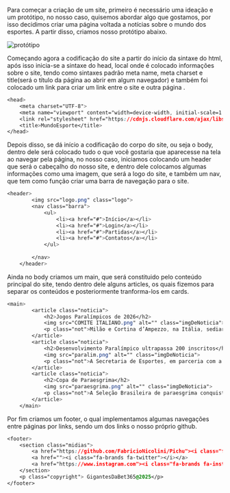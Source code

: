 Para começar a criação de um site, primeiro é necessário uma ideação e um protótipo, no nosso caso, quisemos abordar algo que gostamos, por isso decidimos criar uma página voltada a notícias sobre o mundo dos esportes. A partir disso, criamos nosso protótipo abaixo.


![protótipo](https://github.com/user-attachments/assets/dedba8e3-e452-4e25-bffe-bcf12b8644e4)



Começando agora a codificação do site a partir do início da sintaxe do html, após isso inicia-se a sintaxe do head, local onde é colocado informações sobre o site, tendo como sintaxes padrão meta name, meta charset e title(será o título da página ao abrir em algum navegador) e também foi colocado um link para criar um link entre o site e outra página .

```css
<head>
    <meta charset="UTF-8">
    <meta name="viewport" content="width=device-width, initial-scale=1.0">
    <link rel="stylesheet" href="https://cdnjs.cloudflare.com/ajax/libs/font-awesome/6.6.0/css/all.min.css" integrity="sha512-Kc323vGBEqzTmouAECnVceyQqyqdsSiqLQISBL29aUW4U/M7pSPA/gEUZQqv1cwx4OnYxTxve5UMg5GT6L4JJg==" crossorigin="anonymous" referrerpolicy="no-referrer" />
    <title>MundoEsporte</title>
</head>
```

Depois disso, se dá início a codificação do corpo do site, ou seja o body, dentro dele será colocado tudo o que você gostaria que aparecesse na tela ao navegar pela página, no nosso caso, iniciamos colocando um header que será o cabeçalho do nosso site, e dentro dele colocamos algumas informações como uma imagem, que será a logo do site, e também um nav, que tem como função criar uma barra de navegação para o site.

```css
<header>
        <img src="logo.png" class="logo">
        <nav class="barra">
            <ul>
                <li><a href="#">Início</a></li>
                <li><a href="#">Login</a></li>
                <li><a href="#">Partidas</a></li>
                <li><a href="#">Contatos</a></li>
            </ul>
            
        </nav>
    </header>
```

Ainda no body criamos um main, que será constituido pelo conteúdo principal do site, tendo dentro dele alguns articles, os quais fizemos para separar os conteúdos e posteriormente tranforma-los em cards.

```css
<main>
        <article class="noticia">
            <h2>Jogos Paralímpicos de 2026</h2>
            <img src="COMITE ITALIANO.png" alt="" class="imgDeNoticia">
            <p class="not">Milão e Cortina d’Ampezzo, na Itália, sediarão os Jogos Olímpicos e Paralímpicos de Inverno 2026, após vencerem a votação do Comitê Olímpico Internacional. Os Jogos Paralímpicos ocorrerão de 6 a 15 de março e prometem impulsionar a inclusão social e a sustentabilidade. O presidente do Comitê Paralímpico Internacional, Andrew Parsons, destacou a importância do evento para o esporte. Na última edição, em PyeongChang 2018, 567 atletas de 48 países participaram, incluindo três brasileiros.</p>
        </article>
        <article class="noticia">
            <h2>Desenvolvimento Paralímpico ultrapassa 200 inscritos</h2>
            <img src="paralim.png" alt="" class="imgDeNoticia">
            <p class="not">A Secretaria de Esportes, em parceria com a Secretaria dos Direitos da Pessoa com Deficiência, iniciou o Programa de Desenvolvimento Paralímpico no Complexo Baby Barioni, reunindo mais de 200 profissionais de Educação Física até 21 de fevereiro. O programa visa inclusão e qualificação profissional no paradesporto, tendo formado mais de 11 mil profissionais com R$ 18 milhões investidos. Neste ano, inclui basquete em cadeira de rodas e goalball, além de outras modalidades. Em 2024, bateu recorde com 4.211 profissionais capacitados. O Estado de São Paulo reforça o compromisso com a inclusão e o desenvolvimento do esporte paralímpico.</p>
        </article>
        <article class="noticia">
            <h2>Copa de Paraesgrima</h2>
            <img src="paraesgrima.png" alt="" class="imgDeNoticia">
            <p class="not">A Seleção Brasileira de paraesgrima conquistou três medalhas no segundo dia da Etapa de São Paulo da Copa do Mundo: uma prata com Vanderson Chaves e dois bronzes com Jovane Guissone e Raissa Veras. Com isso, o Brasil soma cinco medalhas no torneio. Vanderson ficou com a prata no sabre B masculino após vencer Jovane na semifinal, que levou o bronze. Raissa conquistou seu segundo bronze na espada A. No primeiro dia, o Brasil já havia garantido uma prata com Jovane no florete B e um bronze com Raissa no sabre A. A competição continua no sábado, 22.</p>
        </article>
    </main>
```

Por fim criamos um footer, o qual implementamos algumas navegações entre páginas por links, sendo um dos links o nosso próprio github.

```css
<footer>
    <section class="midias">
        <a href="https://github.com/FabricioNicolini/Pichu"><i class="fa-brands fa-github"> </i></a>
        <a href=""><i class="fa-brands fa-twitter"></i></a>
        <a href="https://www.instagram.com"><i class="fa-brands fa-instagram"></i></a>
    </section>
    <p class="copyright"> GigantesDaBet365@2025</p>
</footer>
```
